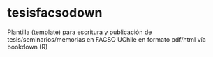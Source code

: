 # tesisfacsodown
Plantilla (template) para escritura y publicación de tesis/seminarios/memorias en FACSO UChile en formato pdf/html vía bookdown  (R)
